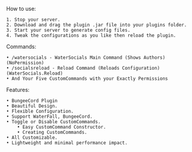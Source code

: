 How to use:

   	1. Stop your server.
   	2. Download and drag the plugin .jar file into your plugins folder.
   	3. Start your server to generate config files.
   	4. Tweak the configurations as you like then reload the plugin.

Commands:

	• /watersocials - WaterSocials Main Command (Shows Authors) (NoPermission)
	• /socialsreload - Reload Command (Reloads Configuration) (WaterSocials.Reload)
	• And Your Five CustomCommands with your Exactly Permissions
						
Features:

	• BungeeCord Plugin
    • Beautiful Design.
	• Flexible Configuration.
	• Support WaterFall, BungeeCord.
    • Toggle or Disable CustomCommands.
        • Easy CustomCommand Constructor.
        • Creating CustomCommands.
	• All Customizable.
	• Lightweight and minimal performance impact.
